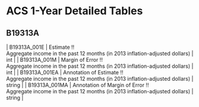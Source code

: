 # ACS 1-Year Detailed Tables

## B19313A

| B19313A_001E | Estimate !!<br>Aggregate income in the past 12 months (in 2013 inflation-adjusted dollars) | int |
| B19313A_001M | Margin of Error !!<br>Aggregate income in the past 12 months (in 2013 inflation-adjusted dollars) | int |
| B19313A_001EA | Annotation of Estimate !!<br>Aggregate income in the past 12 months (in 2013 inflation-adjusted dollars) | string |
| B19313A_001MA | Annotation of Margin of Error !!<br>Aggregate income in the past 12 months (in 2013 inflation-adjusted dollars) | string |


